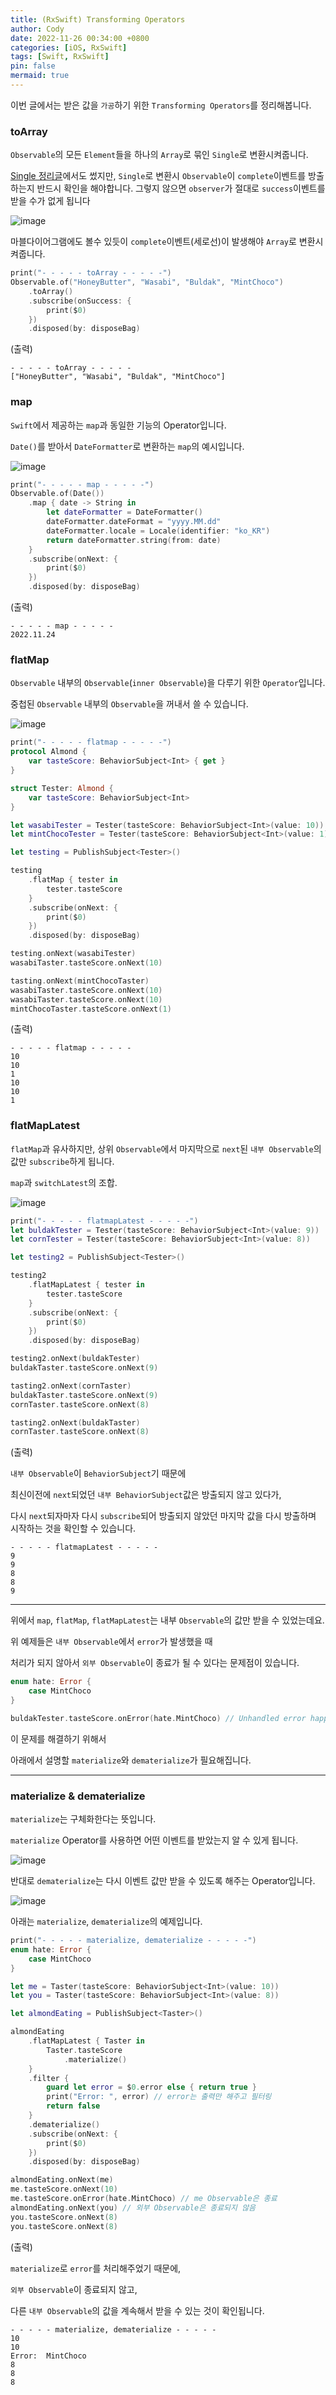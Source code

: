 ```yaml
---
title: (RxSwift) Transforming Operators
author: Cody
date: 2022-11-26 00:34:00 +0800
categories: [iOS, RxSwift]
tags: [Swift, RxSwift]
pin: false
mermaid: true
---
```


이번 글에서는 받은 값을 `가공`하기 위한 `Transforming Operators`를 정리해봅니다.

### toArray

`Observable`의 모든 `Element`들을 하나의 `Array`로 묶인 `Single`로 변환시켜줍니다.

[Single 정리글](https://swiftycody.github.io/posts/RxSwift-Traits-Single-Completable-Maybe/)에서도 썼지만, `Single`로 변환시 `Observable`이 `complete`이벤트를 방출하는지 반드시 확인을 해야합니다. 그렇지 않으면 `observer`가 절대로 `success`이벤트를 받을 수가 없게 됩니다

![image](https://github.com/swiftycody/swiftycody.github.io/assets/9062513/894e0131-694b-48c9-abf1-6e4233372beb)

마블다이어그램에도 볼수 있듯이 `complete`이벤트(세로선)이 발생해야 `Array`로 변환시켜줍니다.

```swift
print("- - - - - toArray - - - - -")
Observable.of("HoneyButter", "Wasabi", "Buldak", "MintChoco")
    .toArray()
    .subscribe(onSuccess: {
        print($0)
    })
    .disposed(by: disposeBag)
```

(출력)

```
- - - - - toArray - - - - -
["HoneyButter", "Wasabi", "Buldak", "MintChoco"]
```

### map

`Swift`에서 제공하는 `map`과 동일한 기능의 Operator입니다.

`Date()`를 받아서 `DateFormatter`로 변환하는 `map`의 예시입니다.

![image](https://github.com/swiftycody/swiftycody.github.io/assets/9062513/6a1b8f6d-c64b-4489-bae0-7a098fb41172)

```swift
print("- - - - - map - - - - -")
Observable.of(Date())
    .map { date -> String in
        let dateFormatter = DateFormatter()
        dateFormatter.dateFormat = "yyyy.MM.dd"
        dateFormatter.locale = Locale(identifier: "ko_KR")
        return dateFormatter.string(from: date)
    }
    .subscribe(onNext: {
        print($0)
    })
    .disposed(by: disposeBag)
```

(출력)

```
- - - - - map - - - - -
2022.11.24
```

### flatMap

`Observable` 내부의 `Observable`(`inner Observable`)을 다루기 위한 `Operator`입니다.

중첩된 `Observable` 내부의 `Observable`을 꺼내서 쓸 수 있습니다.

![image](https://github.com/swiftycody/swiftycody.github.io/assets/9062513/b9d3c9e3-3f3d-4098-94f6-a6dbc4991b84)

```swift
print("- - - - - flatmap - - - - -")
protocol Almond {
    var tasteScore: BehaviorSubject<Int> { get }
}

struct Tester: Almond {
    var tasteScore: BehaviorSubject<Int>
}

let wasabiTester = Tester(tasteScore: BehaviorSubject<Int>(value: 10))
let mintChocoTester = Tester(tasteScore: BehaviorSubject<Int>(value: 1))

let testing = PublishSubject<Tester>()

testing
    .flatMap { tester in
        tester.tasteScore
    }
    .subscribe(onNext: {
        print($0)
    })
    .disposed(by: disposeBag)

testing.onNext(wasabiTester)
wasabiTaster.tasteScore.onNext(10)

tasting.onNext(mintChocoTaster)
wasabiTaster.tasteScore.onNext(10)
wasabiTaster.tasteScore.onNext(10)
mintChocoTaster.tasteScore.onNext(1)
```

(출력)

```
- - - - - flatmap - - - - -
10
10
1
10
10
1
```

### flatMapLatest

`flatMap`과 유사하지만, 상위 `Observable`에서 마지막으로 `next`된 `내부 Observable`의 값만 `subscribe`하게 됩니다.

`map`과 `switchLatest`의 조합.

![image](https://github.com/swiftycody/swiftycody.github.io/assets/9062513/9671a0ec-5f5d-4046-a074-177b5ab3af94)

```swift
print("- - - - - flatmapLatest - - - - -")
let buldakTester = Tester(tasteScore: BehaviorSubject<Int>(value: 9))
let cornTester = Tester(tasteScore: BehaviorSubject<Int>(value: 8))

let testing2 = PublishSubject<Tester>()

testing2
    .flatMapLatest { tester in
        tester.tasteScore
    }
    .subscribe(onNext: {
        print($0)
    })
    .disposed(by: disposeBag)

testing2.onNext(buldakTester)
buldakTaster.tasteScore.onNext(9)

tasting2.onNext(cornTaster)
buldakTaster.tasteScore.onNext(9)
cornTaster.tasteScore.onNext(8)

tasting2.onNext(buldakTaster)
cornTaster.tasteScore.onNext(8)
```

(출력)

`내부 Observable`이 `BehaviorSubject`기 때문에

최신이전에 `next`되었던 `내부 BehaviorSubject`값은 방출되지 않고 있다가,

다시 `next`되자마자 다시 `subscribe`되어 방출되지 않았던 마지막 값을 다시 방출하며 시작하는 것을 확인할 수 있습니다.

```
- - - - - flatmapLatest - - - - -
9
9
8
8
9
```

---

위에서 `map`, `flatMap`, `flatMapLatest`는 내부 `Observable`의 값만 받을 수 있었는데요.

위 예제들은 `내부 Observable`에서 `error`가 발생했을 때

처리가 되지 않아서 `외부 Observable`이 종료가 될 수 있다는 문제점이 있습니다.

```swift
enum hate: Error {
    case MintChoco
}

buldakTester.tasteScore.onError(hate.MintChoco) // Unhandled error happened: MintChoco
```

이 문제를 해결하기 위해서

아래에서 설명할 `materialize`와 `dematerialize`가 필요해집니다.

---

### materialize & dematerialize

`materialize`는 구체화한다는 뜻입니다.

`materialize` Operator를 사용하면 어떤 이벤트를 받았는지 알 수 있게 됩니다.

![image](https://github.com/swiftycody/swiftycody.github.io/assets/9062513/8ccec053-2263-4413-9b0b-7cec4b21f1f0)

반대로 `dematerialize`는 다시 이벤트 값만 받을 수 있도록 해주는 Operator입니다.

![image](https://github.com/swiftycody/swiftycody.github.io/assets/9062513/b70edc79-be8b-4620-80d8-90a9b7b0345d)

아래는 `materialize`, `dematerialize`의 예제입니다.

```swift
print("- - - - - materialize, dematerialize - - - - -")
enum hate: Error {
    case MintChoco
}

let me = Taster(tasteScore: BehaviorSubject<Int>(value: 10))
let you = Taster(tasteScore: BehaviorSubject<Int>(value: 8))

let almondEating = PublishSubject<Taster>()

almondEating
    .flatMapLatest { Taster in
        Taster.tasteScore
            .materialize()
    }
    .filter {
        guard let error = $0.error else { return true }
        print("Error: ", error) // error는 출력만 해주고 필터링
        return false
    }
    .dematerialize()
    .subscribe(onNext: {
        print($0)
    })
    .disposed(by: disposeBag)

almondEating.onNext(me)
me.tasteScore.onNext(10)
me.tasteScore.onError(hate.MintChoco) // me Observable은 종료
almondEating.onNext(you) // 외부 Observable은 종료되지 않음
you.tasteScore.onNext(8)
you.tasteScore.onNext(8)
```

(출력)

`materialize`로 `error`를 처리해주었기 때문에,

`외부 Observable`이 종료되지 않고,

다른 `내부 Observable`의 값을 계속해서 받을 수 있는 것이 확인됩니다.

```
- - - - - materialize, dematerialize - - - - -
10
10
Error:  MintChoco
8
8
8
```